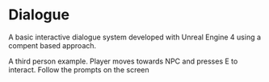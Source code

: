 # Dialogue

A basic interactive dialogue system developed with Unreal Engine 4 using a compent based approach.

A third person example. Player moves towards NPC and presses E to interact. Follow the prompts on the screen

